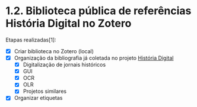 # 1.2. Biblioteca pública de referências História Digital no Zotero

Etapas realizadas[1]:
- [x] Criar biblioteca no Zotero (local)
- [x] Organização da bibliografia já coletada no projeto [História Digital](https://www.zotero.org/groups/2216280/histria_digital/library)
   - [x] Digitalização de jornais históricos
   - [x] GUI
   - [x] OCR
   - [x] OLR
   - [x] Projetos similares
- [x] Organizar etiquetas

[^1]: Ver [Issue #3](https://github.com/ericbrasiln/hemdig-framework/issues/3) no repositório da pesquisa.